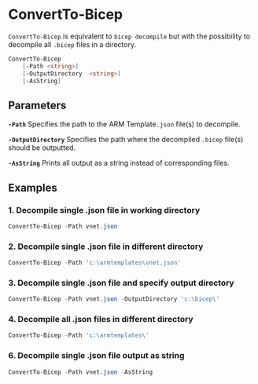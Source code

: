 # ConvertTo-Bicep

`ConvertTo-Bicep` is equivalent to `bicep decompile` but with the possibility to decompile all `.bicep` files in a directory.

```powershell
ConvertTo-Bicep
    [-Path <string>]
    [-OutputDirectory  <string>]
    [-AsString]
```

## Parameters

**`-Path`**
Specifies the path to the ARM Template`.json` file(s) to decompile.

**`-OutputDirectory`**
Specifies the path where the decompiled `.bicep` file(s) should be outputted.

**`-AsString`**
Prints all output as a string instead of corresponding files.

## Examples

### 1. Decompile single .json file in working directory

```powershell
ConvertTo-Bicep -Path vnet.json
```

### 2. Decompile single .json file in different directory

```powershell
ConvertTo-Bicep -Path 'c:\armtemplates\vnet.json'
```

### 3. Decompile single .json file and specify output directory

```powershell
ConvertTo-Bicep -Path vnet.json -OutputDirectory 'c:\bicep\'
```

### 4. Decompile all .json files in different directory

```powershell
ConvertTo-Bicep -Path 'c:\armtemplates\'
```

### 6. Decompile single .json file output as string

```powershell
ConvertTo-Bicep -Path vnet.json -AsString
```
